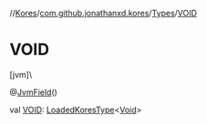 //[Kores](../../../index.md)/[com.github.jonathanxd.kores](../index.md)/[Types](index.md)/[VOID](-v-o-i-d.md)

# VOID

[jvm]\

@[JvmField](https://kotlinlang.org/api/latest/jvm/stdlib/kotlin.jvm/-jvm-field/index.html)()

val [VOID](-v-o-i-d.md): [LoadedKoresType](../../com.github.jonathanxd.kores.type/-loaded-kores-type/index.md)<[Void](https://docs.oracle.com/javase/8/docs/api/java/lang/Void.html)>
